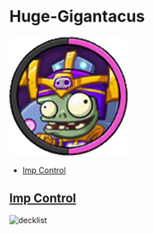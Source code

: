 # Huge-Gigantacus
![](../!Images/Heroes/Huge-GigantacusH.png)
* [Imp Control](#imp-control)

## [Imp Control](#huge-gigantacus)
![decklist](../!Images/Z%20%20Imp-Control.PNG)
